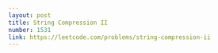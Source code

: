 ```yaml
---
layout: post
title: String Compression II
number: 1531
link: https://leetcode.com/problems/string-compression-ii
---
```


